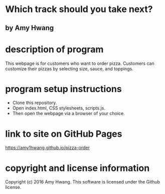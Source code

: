 # Which track should you take next?
## by Amy Hwang

# description of program
This webpage is for customers who want to order pizza. Customers can customize their pizzas by selecting size, sauce, and toppings.

# program setup instructions
* Clone this repository.
* Open index.html, CSS stylesheets, scripts.js.
* Then open the webpage via a browser of your choice.

# link to site on GitHub Pages
https://amy1hwang.github.io/pizza-order

# copyright and license information
Copyright (c) 2016 Amy Hwang. This software is licensed under the Github license.
